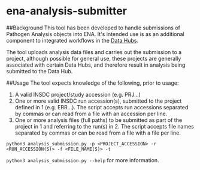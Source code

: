 # ena-analysis-submitter

##Background
This tool has been developed to handle submissions of Pathogen Analysis objects into ENA. It's intended use is as an additional component to integrated workflows in the [Data Hubs]().

The tool uploads analysis data files and carries out the submission to a project, although possible for general use, these projects are generally associated with certain Data Hubs, and therefore result in analysis being submitted to the Data Hub.

##Usage
The tool expects knowledge of the following, prior to usage:

1. A valid INSDC project/study accession (e.g. PRJ...)
2. One or more valid INSDC run accession(s), submitted to the project defined in 1 (e.g. ERR...). The script accepts run accessions separated by commas or can read from a file with an accession per line.
3. One or more analysis files (full paths) to be submitted as part of the project in 1 and referring to the run(s) in 2. The script accepts file names separated by commas or can be read from a file with a file per line.

`python3 analysis_submission.py -p <PROJECT_ACCESSION> -r <RUN_ACCESSION(S)> -f <FILE_NAME(S)> -t`

`python3 analysis_submission.py --help` for more information.